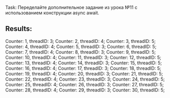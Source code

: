 ﻿Task: Переделайте дополнительное задание из урока №11 с использованием конструкции async
await.

 Results:
------------------------------------------------------------------------------------------------------------------------------
Counter: 1, threadID: 3;
Counter: 2, threadID: 4;
Counter: 3, threadID: 5;
Counter: 4, threadID: 4;
Counter: 5, threadID: 3;
Counter: 6, threadID: 5;
Counter: 7, threadID: 4;
Counter: 8, threadID: 3;
Counter: 9, threadID: 5;
Counter: 10, threadID: 4;
Counter: 11, threadID: 3;
Counter: 12, threadID: 5;
Counter: 13, threadID: 4;
Counter: 14, threadID: 3;
Counter: 15, threadID: 5;
Counter: 16, threadID: 4;
Counter: 17, threadID: 3;
Counter: 18, threadID: 5;
Counter: 19, threadID: 4;
Counter: 20, threadID: 3;
Counter: 21, threadID: 5;
Counter: 22, threadID: 4;
Counter: 23, threadID: 3;
Counter: 24, threadID: 5;
Counter: 25, threadID: 4;
Counter: 26, threadID: 3;
Counter: 27, threadID: 5;
Counter: 28, threadID: 4;
Counter: 29, threadID: 3;
Counter: 30, threadID: 5;